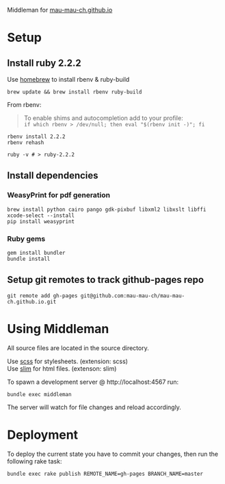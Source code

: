 Middleman for [mau-mau-ch.github.io](https://mau-mau-ch.github.io/)

# Setup

## Install ruby 2.2.2

Use [homebrew](http://brew.sh/) to install rbenv & ruby-build

```SHELL
brew update && brew install rbenv ruby-build
```

From rbenv:
>   To enable shims and autocompletion add to your profile:  
>   ```if which rbenv > /dev/null; then eval "$(rbenv init -)"; fi```

```SHELL  
rbenv install 2.2.2
rbenv rehash

ruby -v # > ruby-2.2.2
```

## Install dependencies

### WeasyPrint for pdf generation

```SHELL
brew install python cairo pango gdk-pixbuf libxml2 libxslt libffi
xcode-select --install
pip install weasyprint
```

### Ruby gems

```SHELL
gem install bundler
bundle install
```

## Setup git remotes to track github-pages repo

```SHELL
git remote add gh-pages git@github.com:mau-mau-ch/mau-mau-ch.github.io.git
```

# Using Middleman

All source files are located in the source directory.

Use [scss](http://sass-lang.com/) for stylesheets. (extension: scss)  
Use [slim](http://slim-lang.com/) for html files. (extenson: slim)

To spawn a development server @ http://localhost:4567 run:

```SHELL
bundle exec middleman
```

The server will watch for file changes and reload accordingly.

# Deployment

To deploy the current state you have to commit your changes, then run the
following rake task:

```SHELL
bundle exec rake publish REMOTE_NAME=gh-pages BRANCH_NAME=master
```
